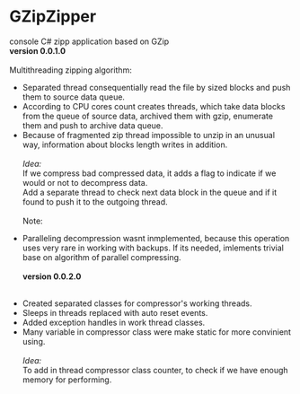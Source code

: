 # GZipZipper
console C# zipp application based on GZip
<br /><b>version 0.0.1.0</b> <br /> <br />
Multithreading zipping algorithm: <br />
  * Separated thread consequentially read the file by sized blocks and push them to source data queue. <br />
  * According to CPU cores count creates threads, which take data blocks from the queue of source data, archived them with gzip, enumerate them and push to archive data queue. <br />
  * Because of fragmented zip thread impossible to unzip in an unusual way, information about blocks length writes in addition. <br />
<br /> *Idea:* <br />
   If we compress bad compressed data, it adds a flag to indicate if we would or not to decompress data. <br /> 
   Add a separate thread to check next data block in the queue and if it found to push it to the outgoing thread. <br />
<br /> Note: <br />
  - Paralleling decompression wasnt inmplemented, because this operation uses very rare in working with backups. If its needed, imlements trivial base on algorithm of parallel compressing. <br />
<br /><b>version 0.0.2.0</b> <br /> <br />
  * Created separated classes for compressor's working threads. <br />
  * Sleeps in threads replaced with auto reset events. <br /> 
  * Added exception handles in work thread classes. <br />
  * Many variable in compressor class were make static for more convinient using.	<br />
<br /> *Idea:* <br />
  To add in thread compressor class counter, to check if we have enough memory for performing. <br />
